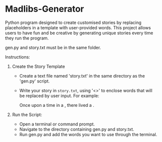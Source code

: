 # Madlibs-Generator
Python program designed to create customised stories by replacing placeholders in a template with user-provided words. This project allows users to have fun and be creative by generating unique stories every time they run the program.

gen.py and story.txt must be in the same folder.

Instructions:
1. Create the Story Template
   - Create a text file named 'story.txt' in the same directory as the 'gen.py' script.
   - Write your story in `story.txt`, using '<>' to enclose words that will be replaced by user input. For example:
   
     Once upon a time in a <place>, there lived a <adjective> <animal>.
     
2. Run the Script:
   - Open a terminal or command prompt.
   - Navigate to the directory containing gen.py and story.txt.
   - Run gen.py and add the words you want to use through the terminal.
